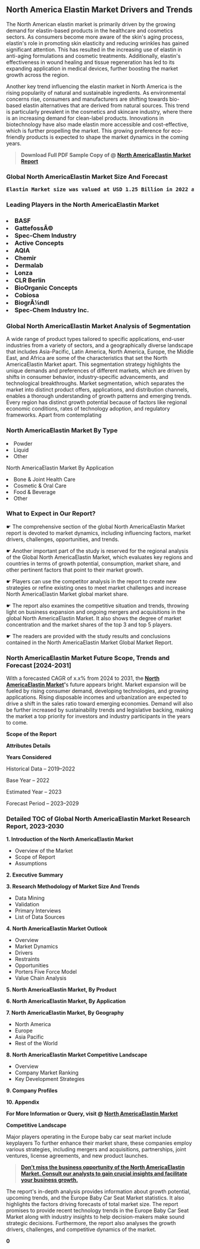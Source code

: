 <p><h2>North America Elastin Market Drivers and Trends</h2><p>The North American elastin market is primarily driven by the growing demand for elastin-based products in the healthcare and cosmetics sectors. As consumers become more aware of the skin's aging process, elastin's role in promoting skin elasticity and reducing wrinkles has gained significant attention. This has resulted in the increasing use of elastin in anti-aging formulations and cosmetic treatments. Additionally, elastin's effectiveness in wound healing and tissue regeneration has led to its expanding application in medical devices, further boosting the market growth across the region.</p><p>Another key trend influencing the elastin market in North America is the rising popularity of natural and sustainable ingredients. As environmental concerns rise, consumers and manufacturers are shifting towards bio-based elastin alternatives that are derived from natural sources. This trend is particularly prevalent in the cosmetics and skincare industry, where there is an increasing demand for clean-label products. Innovations in biotechnology have also made elastin more accessible and cost-effective, which is further propelling the market. This growing preference for eco-friendly products is expected to shape the market dynamics in the coming years.</p></p><blockquote id="" class=""><strong>Download Full PDF Sample Copy of @&nbsp;<a href="https://www.verifiedmarketreports.com/download-sample/?rid=623458&utm_source=GitHub-Jan&utm_medium=262" target="_blank">North AmericaElastin Market Report</a>&nbsp;&nbsp;</strong></blockquote><h3 id="" class=""><strong>Global&nbsp;North AmericaElastin Market Size And Forecast</strong></h3><pre class="reader-text-block__code-block"><strong>Elastin Market size was valued at USD 1.25 Billion in 2022 and is projected to reach USD 1.85 Billion by 2030, growing at a CAGR of 6.1% from 2024 to 2030.</strong></pre><h3 id="" class="">Leading Players in the&nbsp;North AmericaElastin Market</h3><h3 class=""></Li><Li>BASF</Li><Li> GattefossÃ©</Li><Li> Spec-Chem Industry</Li><Li> Active Concepts</Li><Li> AQIA</Li><Li> Chemir</Li><Li> Dermalab</Li><Li> Lonza</Li><Li> CLR Berlin</Li><Li> BioOrganic Concepts</Li><Li> Cobiosa</Li><Li> BiogrÃ¼ndl</Li><Li> Spec-Chem Industry Inc.</h3><h3 id="" class="">Global&nbsp;North AmericaElastin Market Analysis of Segmentation</h3><p id="" class="">A wide range of product types tailored to specific applications, end-user industries from a variety of sectors, and a geographically diverse landscape that includes Asia-Pacific, Latin America, North America, Europe, the Middle East, and Africa are some of the characteristics that set the North AmericaElastin Market apart. This segmentation strategy highlights the unique demands and preferences of different markets, which are driven by shifts in consumer behavior, industry-specific advancements, and technological breakthroughs. Market segmentation, which separates the market into distinct product offers, applications, and distribution channels, enables a thorough understanding of growth patterns and emerging trends. Every region has distinct growth potential because of factors like regional economic conditions, rates of technology adoption, and regulatory frameworks. Apart from contemplating</p><h3 id="" class="">North AmericaElastin Market&nbsp;By Type</h3><p></Li><Li>Powder</Li><Li> Liquid</Li><Li> Other</p><div class="" data-test-id=""><p>North AmericaElastin Market&nbsp;By Application</p></div><p class=""></Li><Li>Bone & Joint Health Care</Li><Li> Cosmetic & Oral Care</Li><Li> Food & Beverage</Li><Li> Other</p><div class="" data-test-id=""><h3><span class="">What to Expect in Our Report?</span></h3></div><div class="" data-test-id=""><p><span class="">☛ The comprehensive section of the global North AmericaElastin Market report is devoted to market dynamics, including influencing factors, market drivers, challenges, opportunities, and trends.</span></p></div><div class="" data-test-id=""><p><span class="">☛ Another important part of the study is reserved for the regional analysis of the Global North AmericaElastin Market, which evaluates key regions and countries in terms of growth potential, consumption, market share, and other pertinent factors that point to their market growth.</span></p></div><div class="" data-test-id=""><p><span class="">☛ Players can use the competitor analysis in the report to create new strategies or refine existing ones to meet market challenges and increase North AmericaElastin Market global market share.</span></p></div><div class="" data-test-id=""><p><span class="">☛ The report also examines the competitive situation and trends, throwing light on business expansion and ongoing mergers and acquisitions in the global North AmericaElastin Market. It also shows the degree of market concentration and the market shares of the top 3 and top 5 players.</span></p></div><div class="" data-test-id=""><p><span class="">☛ The readers are provided with the study results and conclusions contained in the North AmericaElastin Market Global Market Report.</span></p></div><div class="" data-test-id=""><h3><span class="">North AmericaElastin Market Future Scope, Trends and Forecast [2024-2031]</span></h3></div><div class="" data-test-id=""><p><span class="">With a forecasted CAGR of x.x% from 2024 to 2031, the <strong><a href="https://www.verifiedmarketreports.com/download-sample/?rid=623458&utm_source=GitHub-Jan&utm_medium=262" target="_blank">North AmericaElastin Market</a>'</strong>s future appears bright. Market expansion will be fueled by rising consumer demand, developing technologies, and growing applications. Rising disposable incomes and urbanization are expected to drive a shift in the sales ratio toward emerging economies. Demand will also be further increased by sustainability trends and legislative backing, making the market a top priority for investors and industry participants in the years to come.</span></p><p id="ember66" class="ember-view reader-text-block__paragraph"><strong>Scope of the Report</strong></p><p id="ember67" class="ember-view reader-text-block__paragraph"><strong>Attributes Details</strong></p><p id="ember68" class="ember-view reader-text-block__paragraph"><strong>Years Considered</strong></p><p id="ember69" class="ember-view reader-text-block__paragraph">Historical Data &ndash; 2019&ndash;2022</p><p id="ember70" class="ember-view reader-text-block__paragraph">Base Year &ndash; 2022</p><p id="ember71" class="ember-view reader-text-block__paragraph">Estimated Year &ndash; 2023</p><p id="ember72" class="ember-view reader-text-block__paragraph">Forecast Period &ndash; 2023&ndash;2029</p></div><h3 id="" class="">Detailed TOC of Global North AmericaElastin Market Research Report, 2023-2030</h3><p id="" class=""><strong>1. Introduction of the North AmericaElastin Market</strong></p><ul><li>Overview of the Market</li><li>Scope of Report</li><li>Assumptions</li></ul><p id="" class=""><strong>2. Executive Summary</strong></p><p id="" class=""><strong>3. Research Methodology of Market Size And Trends</strong></p><ul><li>Data Mining</li><li>Validation</li><li>Primary Interviews</li><li>List of Data Sources</li></ul><p id="" class=""><strong>4. North AmericaElastin Market Outlook</strong></p><ul><li>Overview</li><li>Market Dynamics</li><li>Drivers</li><li>Restraints</li><li>Opportunities</li><li>Porters Five Force Model</li><li>Value Chain Analysis</li></ul><p id="" class=""><strong>5. North AmericaElastin Market, By Product</strong></p><p id="" class=""><strong>6. North AmericaElastin Market, By Application</strong></p><p id="" class=""><strong>7. North AmericaElastin Market, By Geography</strong></p><ul><li>North America</li><li>Europe</li><li>Asia Pacific</li><li>Rest of the World</li></ul><p id="" class=""><strong>8. North AmericaElastin Market Competitive Landscape</strong></p><ul><li>Overview</li><li>Company Market Ranking</li><li>Key Development Strategies</li></ul><p id="" class=""><strong>9. Company Profiles</strong></p><p id="" class=""><strong>10. Appendix</strong></p><p><strong>For More Information or Query, visit&nbsp;@ <a href="https://www.verifiedmarketreports.com/product/elastin-market/" target="_blank">North AmericaElastin Market</a></strong></p><p id="ember61" class="ember-view reader-text-block__paragraph"><strong>Competitive Landscape</strong></p><p id="ember62" class="ember-view reader-text-block__paragraph">Major players operating in the Europe baby car seat market include keyplayers To further enhance their market share, these companies employ various strategies, including mergers and acquisitions, partnerships, joint ventures, license agreements, and new product launches.</p><blockquote id="ember63" class="ember-view reader-text-block__blockquote"><strong><a href="https://www.verifiedmarketreports.com/download-sample/?rid=623458&utm_source=GitHub-Jan&utm_medium=262" target="_blank">Don&rsquo;t miss the business opportunity of the North AmericaElastin Market. Consult our analysts to gain crucial insights and facilitate your business growth.</a></strong></blockquote><p id="ember64" class="ember-view reader-text-block__paragraph">The report's in-depth analysis provides information about growth potential, upcoming trends, and the Europe Baby Car Seat Market statistics. It also highlights the factors driving forecasts of total market size. The report promises to provide recent technology trends in the Europe Baby Car Seat Market along with industry insights to help decision-makers make sound strategic decisions. Furthermore, the report also analyses the growth drivers, challenges, and competitive dynamics of the market.</p><p class="ember-view reader-text-block__paragraph"><strong>0</strong></p>

